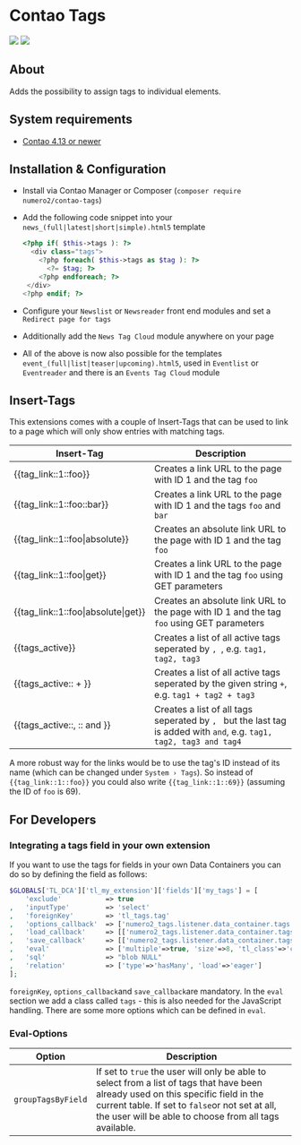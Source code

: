 Contao Tags
=======================

[![](https://img.shields.io/packagist/v/numero2/contao-tags.svg?style=flat-square)](https://packagist.org/packages/numero2/contao-tags) [![](https://img.shields.io/badge/License-LGPL%20v3-blue.svg?style=flat-square)](http://www.gnu.org/licenses/lgpl-3.0)

## About

Adds the possibility to assign tags to individual elements.

## System requirements

* [Contao 4.13 or newer](https://github.com/contao/contao)

## Installation & Configuration

* Install via Contao Manager or Composer (`composer require numero2/contao-tags`)

* Add the following code snippet into your `news_(full|latest|short|simple).html5` template

  ```php
  <?php if( $this->tags ): ?>
    <div class="tags">
      <?php foreach( $this->tags as $tag ): ?>
        <?= $tag; ?>
      <?php endforeach; ?>
   </div>
  <?php endif; ?>
  ```

* Configure your `Newslist` or `Newsreader` front end modules and set a `Redirect page for tags`

* Additionally add the `News Tag Cloud` module anywhere on your page

* All of the above is now also possible for the templates `event_(full|list|teaser|upcoming).html5`, used in `Eventlist` or `Eventreader` and there is an `Events Tag Cloud` module

## Insert-Tags

This extensions comes with a couple of Insert-Tags that can be used to link to a page which will only show entries with matching tags.

| Insert-Tag      | Description                    |
| ------------- | ------------------------------ |
| {{tag_link::1::foo}} | Creates a link URL to the page with ID 1 and the tag `foo` |
| {{tag_link::1::foo::bar}} | Creates a link URL to the page with ID 1 and the tags `foo` and `bar` |
| {{tag_link::1::foo&#124;absolute}} | Creates an absolute link URL to the page with ID 1 and the tag `foo` |
| {{tag_link::1::foo&#124;get}} | Creates a link URL to the page with ID 1 and the tag `foo` using GET parameters |
| {{tag_link::1::foo&#124;absolute&#124;get}} | Creates an absolute link URL to the page with ID 1 and the tag `foo` using GET parameters |
| {{tags_active}} | Creates a list of all active tags seperated by `, `, e.g. `tag1, tag2, tag3` |
| {{tags_active:: + }} | Creates a list of all active tags seperated by the given string ` + `, e.g. `tag1 + tag2 + tag3` |
| {{tags_active::, :: and }} | Creates a list of all tags seperated by `, ` but the last tag is added with ` and `, e.g. `tag1, tag2, tag3 and tag4` |

A more robust way for the links would be to use the tag's ID instead of its name (which can be changed under `System › Tags`).
So instead of `{{tag_link::1::foo}}` you could also write `{{tag_link::1::69}}` (assuming the ID of `foo` is 69).

## For Developers

### Integrating a tags field in your own extension

If you want to use the tags for fields in your own Data Containers you can do so by defining the field as follows:

```php
$GLOBALS['TL_DCA']['tl_my_extension']['fields']['my_tags'] = [
    'exclude'           => true
,   'inputType'         => 'select'
,   'foreignKey'        => 'tl_tags.tag'
,   'options_callback'  => ['numero2_tags.listener.data_container.tags', 'getTagOptions']
,   'load_callback'     => [['numero2_tags.listener.data_container.tags', 'loadTags']]
,   'save_callback'     => [['numero2_tags.listener.data_container.tags', 'saveTags']]
,   'eval'              => ['multiple'=>true, 'size'=>8, 'tl_class'=>'clr long tags', 'chosen'=>true]
,   'sql'               => "blob NULL"
,   'relation'          => ['type'=>'hasMany', 'load'=>'eager']
];
```

`foreignKey`, `options_callback`and `save_callback`are mandatory.
In the `eval` section we add a class called `tags` - this is also needed for the JavaScript handling. There are some more options which can be defined in `eval`.

### Eval-Options

| Option             | Description                                                                                                                                                                                                                                     |
| ------------------ | ----------------------------------------------------------------------------------------------------------------------------------------------------------------------------------------------------------------------------------------------- |
| `groupTagsByField` | If set to `true` the user will only be able to select from a list of tags that have been already used on this specific field in the current table. If set to `false`or not set at all, the user will be able to choose from all tags available. |
